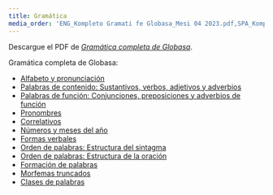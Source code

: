 ```yaml
---
title: Gramática
media_order: 'ENG_Kompleto Gramati fe Globasa_Mesi 04 2023.pdf,SPA_Kompleto Gramati fe Globasa_Mesi 04 2023.pdf'
---
```


Descargue el PDF de [_Gramática completa de Globasa_](SPA_Kompleto%20Gramati%20fe%20Globasa_Mesi%2007%202023.pdf).

Gramática completa de Globasa:
* [Alfabeto y pronunciación](abece-ji-lafuzu)
* [Palabras de contenido: Sustantivos, verbos, adjetivos y adverbios](inharelexi)
* [Palabras de función: Conjunciones, preposiciones y adverbios de función](gramatilexi)
* [Pronombres](pronombrelexi)
* [Correlativos](tabellexi)
* [Números y meses del año](numer-ji-mesi)
* [Formas verbales](falelexili-morfo)
* [Orden de palabras: Estructura del sintagma](jumlemonli-estrutur)
* [Orden de palabras: Estructura de la oración](jumleli-estrutur)
* [Formación de palabras](lexikostrui)
* [Morfemas truncados](ofkatado-morfomon)
* [Clases de palabras](lexiklase)

<!-- <a href="{{ page.url }}:pdf" title="Enviar a PDF"><i class="fa fa-file-pdf-o"></i></a> -->
